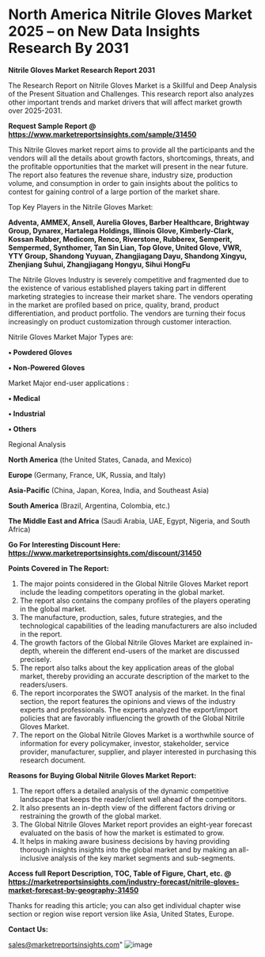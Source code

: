  # North America Nitrile Gloves Market 2025 – on New Data Insights Research By 2031

<strong>Nitrile Gloves Market Research Report 2031</strong>

The Research Report on Nitrile Gloves Market is a Skillful and Deep Analysis of the Present Situation and Challenges. This research report also analyzes other important trends and market drivers that will affect market growth over 2025-2031.

<strong>Request Sample Report @ <a href=https://www.marketreportsinsights.com/sample/31450>https://www.marketreportsinsights.com/sample/31450</a></strong>

This Nitrile Gloves market report aims to provide all the participants and the vendors will all the details about growth factors, shortcomings, threats, and the profitable opportunities that the market will present in the near future. The report also features the revenue share, industry size, production volume, and consumption in order to gain insights about the politics to contest for gaining control of a large portion of the market share.

Top Key Players in the Nitrile Gloves Market:

<strong>Adventa, AMMEX, Ansell, Aurelia Gloves, Barber Healthcare, Brightway Group, Dynarex, Hartalega Holdings, Illinois Glove, Kimberly-Clark, Kossan Rubber, Medicom, Renco, Riverstone, Rubberex, Semperit, Sempermed, Synthomer, Tan Sin Lian, Top Glove, United Glove, VWR, YTY Group, Shandong Yuyuan, Zhangjiagang Dayu, Shandong Xingyu, Zhenjiang Suhui, Zhangjiagang Hongyu, Sihui HongFu</strong>

The Nitrile Gloves Industry is severely competitive and fragmented due to the existence of various established players taking part in different marketing strategies to increase their market share. The vendors operating in the market are profiled based on price, quality, brand, product differentiation, and product portfolio. The vendors are turning their focus increasingly on product customization through customer interaction.

Nitrile Gloves Market Major Types are:

<strong>• Powdered Gloves

• Non-Powered Gloves</strong>

Market Major end-user applications :

<strong>• Medical

• Industrial

• Others</strong>

Regional Analysis

</u><strong><b>North America</b></strong> (the United States, Canada, and Mexico)

<strong><b>Europe </b></strong>(Germany, France, UK, Russia, and Italy)

<strong><b>Asia-Pacific</b></strong> (China, Japan, Korea, India, and Southeast Asia)

<strong><b>South America</b></strong> (Brazil, Argentina, Colombia, etc.)

<strong><b>The Middle East and Africa</b></strong> (Saudi Arabia, UAE, Egypt, Nigeria, and South Africa)

<strong>Go For Interesting Discount Here: <a href=https://www.marketreportsinsights.com/discount/31450>https://www.marketreportsinsights.com/discount/31450</a></strong>

<strong>Points Covered in The Report:</strong>
<ol>
  <li>The major points considered in the Global Nitrile Gloves Market report include the leading competitors operating in the global market.</li>
  <li>The report also contains the company profiles of the players operating in the global market.</li>
  <li>The manufacture, production, sales, future strategies, and the technological capabilities of the leading manufacturers are also included in the report.</li>
  <li>The growth factors of the Global Nitrile Gloves Market are explained in-depth, wherein the different end-users of the market are discussed precisely.</li>
  <li>The report also talks about the key application areas of the global market, thereby providing an accurate description of the market to the readers/users.</li>
  <li>The report incorporates the SWOT analysis of the market. In the final section, the report features the opinions and views of the industry experts and professionals. The experts analyzed the export/import policies that are favorably influencing the growth of the Global Nitrile Gloves Market.</li>
  <li>The report on the Global Nitrile Gloves Market is a worthwhile source of information for every policymaker, investor, stakeholder, service provider, manufacturer, supplier, and player interested in purchasing this research document.</li>
</ol>
<strong>Reasons for Buying Global Nitrile Gloves Market Report:</strong>

<ol>
  <li>The report offers a detailed analysis of the dynamic competitive landscape that keeps the reader/client well ahead of the competitors.</li>
  <li>It also presents an in-depth view of the different factors driving or restraining the growth of the global market.</li>
  <li>The Global Nitrile Gloves Market report provides an eight-year forecast evaluated on the basis of how the market is estimated to grow.</li>
  <li>It helps in making aware business decisions by having providing thorough insights insights into the global market and by making an all-inclusive analysis of the key market segments and sub-segments.</li>
</ol>
<strong>Access full Report Description, TOC, Table of Figure, Chart, etc. @ <a href=https://marketreportsinsights.com/industry-forecast/nitrile-gloves-market-forecast-by-geography-31450>https://marketreportsinsights.com/industry-forecast/nitrile-gloves-market-forecast-by-geography-31450</a></strong>


Thanks for reading this article; you can also get individual chapter wise section or region wise report version like Asia, United States, Europe.

<strong>Contact Us:</strong>

sales@marketreportsinsights.com"
![image](https://github.com/user-attachments/assets/c5d06736-7ffa-4844-8141-e1fbd1ed19be)
